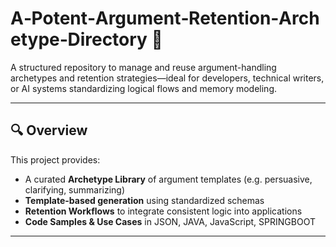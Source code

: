 # A‑Potent‑Argument‑Retention‑Archetype‑Directory 🚀

A structured repository to manage and reuse argument-handling archetypes and retention strategies—ideal for developers, technical writers, or AI systems standardizing logical flows and memory modeling.

---

## 🔍 Overview

This project provides:

- A curated **Archetype Library** of argument templates (e.g. persuasive, clarifying, summarizing)
- **Template-based generation** using standardized schemas
- **Retention Workflows** to integrate consistent logic into applications
- **Code Samples & Use Cases** in JSON, JAVA, JavaScript, SPRINGBOOT

---

